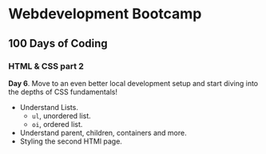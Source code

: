 # Webdevelopment Bootcamp

## 100 Days of Coding

### HTML & CSS part 2

**Day 6**. Move to an even better local development setup and start diving into the depths of CSS fundamentals!

- Understand Lists.
  - `ul`, unordered list.
  - `oi`, ordered list.
- Understand parent, children, containers and more.
- Styling the second HTMl page.
  


            
